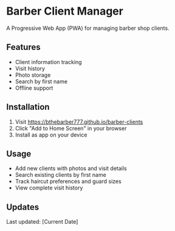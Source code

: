 # Barber Client Manager

A Progressive Web App (PWA) for managing barber shop clients.

## Features
- Client information tracking
- Visit history
- Photo storage
- Search by first name
- Offline support

## Installation
1. Visit https://bthebarber777.github.io/barber-clients
2. Click "Add to Home Screen" in your browser
3. Install as app on your device

## Usage
- Add new clients with photos and visit details
- Search existing clients by first name
- Track haircut preferences and guard sizes
- View complete visit history

## Updates
Last updated: [Current Date]
